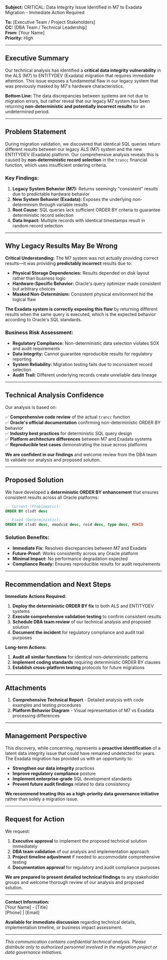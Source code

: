 **Subject:** CRITICAL: Data Integrity Issue Identified in M7 to Exadata Migration - Immediate Action Required

**To:** [Executive Team / Project Stakeholders]  
**CC:** [DBA Team / Technical Leadership]  
**From:** [Your Name]  
**Priority:** High

---

## Executive Summary

Our technical analysis has identified a **critical data integrity vulnerability** in the ALS (M7) to ENTITYDEV (Exadata) migration that requires immediate attention. This issue exposes a fundamental flaw in our legacy system that was previously masked by M7's hardware characteristics.

**Bottom Line:** The data discrepancies between systems are not due to migration errors, but rather reveal that our legacy M7 system has been returning **non-deterministic and potentially incorrect results** for an undetermined period.

---

## Problem Statement

During migration validation, we discovered that identical SQL queries return different results between our legacy ALS (M7) system and the new ENTITYDEV (Exadata) platform. Our comprehensive analysis reveals this is caused by **non-deterministic record selection** in the `trancc` financial function, which uses insufficient ordering criteria.

### Key Findings:

1. **Legacy System Behavior (M7):** Returns seemingly "consistent" results due to predictable hardware behavior
2. **New System Behavior (Exadata):** Exposes the underlying non-determinism through variable results
3. **Root Cause:** SQL queries lack sufficient ORDER BY criteria to guarantee deterministic record selection
4. **Data Impact:** Multiple records with identical timestamps result in random record selection

---

## Why Legacy Results May Be Wrong

**Critical Understanding:** The M7 system was not actually providing correct results—it was providing **predictably incorrect** results due to:

- **Physical Storage Dependencies:** Results depended on disk layout rather than business logic
- **Hardware-Specific Behavior:** Oracle's query optimizer made consistent but arbitrary choices
- **Masked Non-Determinism:** Consistent physical environment hid the logical flaw

**The Exadata system is correctly exposing this flaw** by returning different results when the same query is executed, which is the expected behavior according to Oracle's SQL standards.

### Business Risk Assessment:

- **Regulatory Compliance:** Non-deterministic data selection violates SOX and audit requirements
- **Data Integrity:** Cannot guarantee reproducible results for regulatory reporting
- **System Reliability:** Migration testing fails due to inconsistent record selection
- **Audit Trail:** Different underlying records create unreliable data lineage

---

## Technical Analysis Confidence

Our analysis is based on:

✅ **Comprehensive code review** of the actual `trancc` function  
✅ **Oracle's official documentation** confirming non-deterministic ORDER BY behavior  
✅ **Industry best practices** for deterministic SQL query design  
✅ **Platform architecture differences** between M7 and Exadata systems  
✅ **Reproducible test cases** demonstrating the issue across platforms  

**We are confident in our findings** and welcome review from the DBA team to validate our analysis and proposed solution.

---

## Proposed Solution

We have developed a **deterministic ORDER BY enhancement** that ensures consistent results across all Oracle platforms:

```sql
-- Current (Problematic):
ORDER BY clsdt desc

-- Fixed (Deterministic):
ORDER BY clsdt desc, emodsid desc, roid desc, type desc, ROWID
```

### Solution Benefits:

- **Immediate Fix:** Resolves discrepancies between M7 and Exadata
- **Future-Proof:** Works consistently across any Oracle platform
- **Minimal Impact:** No performance degradation expected
- **Compliance Ready:** Ensures reproducible results for audit requirements

---

## Recommendation and Next Steps

**Immediate Actions Required:**

1. **Deploy the deterministic ORDER BY fix** to both ALS and ENTITYDEV systems
2. **Execute comprehensive validation testing** to confirm consistent results
3. **Schedule DBA team review** of our technical analysis and proposed solution
4. **Document the incident** for regulatory compliance and audit trail purposes

**Long-term Actions:**

1. **Audit all similar functions** for identical non-deterministic patterns
2. **Implement coding standards** requiring deterministic ORDER BY clauses
3. **Establish cross-platform testing** protocols for future migrations

---

## Attachments

1. **Comprehensive Technical Report** - Detailed analysis with code examples and testing procedures
2. **Platform Behavior Diagram** - Visual representation of M7 vs Exadata processing differences

---

## Management Perspective

This discovery, while concerning, represents a **proactive identification** of a latent data integrity issue that could have remained undetected for years. The Exadata migration has provided us with an opportunity to:

- **Strengthen our data integrity** practices
- **Improve regulatory compliance** posture  
- **Implement enterprise-grade** SQL development standards
- **Prevent future audit findings** related to data consistency

**We recommend treating this as a high-priority data governance initiative** rather than solely a migration issue.

---

## Request for Action

We request:

1. **Executive approval** to implement the proposed technical solution immediately
2. **DBA team validation** of our analysis and implementation approach
3. **Project timeline adjustment** if needed to accommodate comprehensive testing
4. **Documentation approval** for regulatory and audit compliance purposes

**We are prepared to present detailed technical findings** to any stakeholder groups and welcome thorough review of our analysis and proposed solution.

---

**Contact Information:**  
[Your Name] - [Title]  
[Phone] | [Email]

**Available for immediate discussion** regarding technical details, implementation timeline, or business impact assessment.

---

*This communication contains confidential technical analysis. Please distribute only to authorized personnel involved in the migration project or data governance initiatives.*
